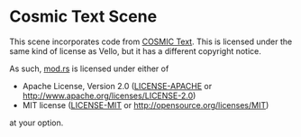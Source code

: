 # Cosmic Text Scene

This scene incorporates code from [COSMIC Text](https://github.com/pop-os/cosmic-text).
This is licensed under the same kind of license as Vello, but it has a different copyright notice.

As such, [mod.rs](./mod.rs) is licensed under either of

- Apache License, Version 2.0 ([LICENSE-APACHE](../../../../LICENSE-APACHE) or <http://www.apache.org/licenses/LICENSE-2.0>)
- MIT license ([LICENSE-MIT](LICENSE-MIT) or <http://opensource.org/licenses/MIT>)

at your option.
